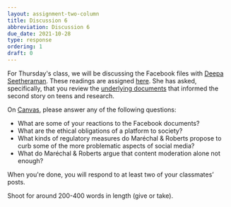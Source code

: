 ```yaml
---
layout: assignment-two-column
title: Discussion 6
abbreviation: Discussion 6
due_date: 2021-10-28
type: response
ordering: 1
draft: 0
---
```


For Thursday's class, we will be discussing the Facebook files with <a href="https://www.wsj.com/news/author/deepa-seetharaman" target="_blank">Deepa Seetheraman</a>. These readings are assigned [here](../12lecture). She has asked, specifically, that you review the <a href="https://www.wsj.com/articles/facebook-documents-instagram-teens-11632953840?mod=article_inline" target="_blank">underlying documents</a> that informed the second story on teens and research.

On <a href="https://canvas.northwestern.edu/courses/149914/discussion_topics/1018180" target="_blank">Canvas</a>, please answer any of the following questions:

* What are some of your reactions to the Facebook documents?
* What are the ethical obligations of a platform to society? 
* What kinds of regulatory measures do Maréchal & Roberts propose to curb some of the more problematic aspects of social media?
* What do Maréchal & Roberts argue that content moderation alone not enough?

When you're done, you will respond to at least two of your classmates’ posts.

Shoot for around 200-400 words in length (give or take). 